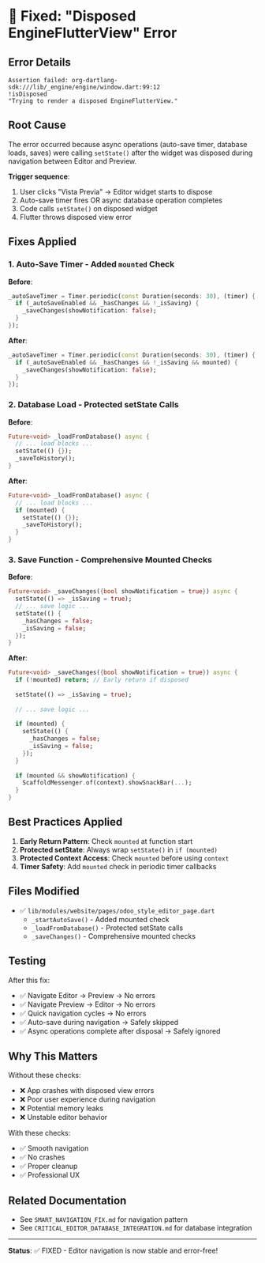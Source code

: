 # 🔧 Fixed: "Disposed EngineFlutterView" Error

## Error Details

```
Assertion failed: org-dartlang-sdk:///lib/_engine/engine/window.dart:99:12
!isDisposed
"Trying to render a disposed EngineFlutterView."
```

## Root Cause

The error occurred because async operations (auto-save timer, database loads, saves) were calling `setState()` after the widget was disposed during navigation between Editor and Preview.

**Trigger sequence**:
1. User clicks "Vista Previa" → Editor widget starts to dispose
2. Auto-save timer fires OR async database operation completes
3. Code calls `setState()` on disposed widget
4. Flutter throws disposed view error

## Fixes Applied

### 1. Auto-Save Timer - Added `mounted` Check

**Before**:
```dart
_autoSaveTimer = Timer.periodic(const Duration(seconds: 30), (timer) {
  if (_autoSaveEnabled && _hasChanges && !_isSaving) {
    _saveChanges(showNotification: false);
  }
});
```

**After**:
```dart
_autoSaveTimer = Timer.periodic(const Duration(seconds: 30), (timer) {
  if (_autoSaveEnabled && _hasChanges && !_isSaving && mounted) {
    _saveChanges(showNotification: false);
  }
});
```

### 2. Database Load - Protected setState Calls

**Before**:
```dart
Future<void> _loadFromDatabase() async {
  // ... load blocks ...
  setState(() {});
  _saveToHistory();
}
```

**After**:
```dart
Future<void> _loadFromDatabase() async {
  // ... load blocks ...
  if (mounted) {
    setState(() {});
    _saveToHistory();
  }
}
```

### 3. Save Function - Comprehensive Mounted Checks

**Before**:
```dart
Future<void> _saveChanges({bool showNotification = true}) async {
  setState(() => _isSaving = true);
  // ... save logic ...
  setState(() {
    _hasChanges = false;
    _isSaving = false;
  });
}
```

**After**:
```dart
Future<void> _saveChanges({bool showNotification = true}) async {
  if (!mounted) return; // Early return if disposed
  
  setState(() => _isSaving = true);
  
  // ... save logic ...
  
  if (mounted) {
    setState(() {
      _hasChanges = false;
      _isSaving = false;
    });
  }
  
  if (mounted && showNotification) {
    ScaffoldMessenger.of(context).showSnackBar(...);
  }
}
```

## Best Practices Applied

1. **Early Return Pattern**: Check `mounted` at function start
2. **Protected setState**: Always wrap `setState()` in `if (mounted)`
3. **Protected Context Access**: Check `mounted` before using `context`
4. **Timer Safety**: Add `mounted` check in periodic timer callbacks

## Files Modified

- ✅ `lib/modules/website/pages/odoo_style_editor_page.dart`
  - `_startAutoSave()` - Added mounted check
  - `_loadFromDatabase()` - Protected setState calls
  - `_saveChanges()` - Comprehensive mounted checks

## Testing

After this fix:
- ✅ Navigate Editor → Preview → No errors
- ✅ Navigate Preview → Editor → No errors
- ✅ Quick navigation cycles → No errors
- ✅ Auto-save during navigation → Safely skipped
- ✅ Async operations complete after disposal → Safely ignored

## Why This Matters

Without these checks:
- ❌ App crashes with disposed view errors
- ❌ Poor user experience during navigation
- ❌ Potential memory leaks
- ❌ Unstable editor behavior

With these checks:
- ✅ Smooth navigation
- ✅ No crashes
- ✅ Proper cleanup
- ✅ Professional UX

## Related Documentation

- See `SMART_NAVIGATION_FIX.md` for navigation pattern
- See `CRITICAL_EDITOR_DATABASE_INTEGRATION.md` for database integration

---

**Status**: ✅ FIXED - Editor navigation is now stable and error-free!
